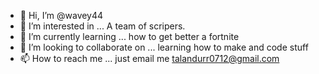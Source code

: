 - 👋 Hi, I’m @wavey44
- 👀 I’m interested in ... A team of scripers.
- 🌱 I’m currently learning ... how to get better a fortnite 
- 💞️ I’m looking to collaborate on ... learning how to make and code stuff
- 📫 How to reach me ... just email me talandurr0712@gmail.com

<!---
wavey44/wavey44 is a ✨ special ✨ repository because its `README.md` (this file) appears on your GitHub profile.
You can click the Preview link to take a look at your changes.
--->
